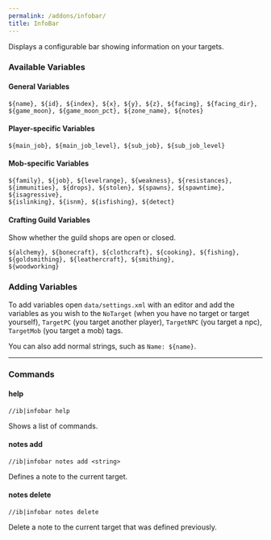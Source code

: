 ```yaml
---
permalink: /addons/infobar/
title: InfoBar
---
```


Displays a configurable bar showing information on your targets.

### Available Variables ###

#### General Variables ####
```
${name}, ${id}, ${index}, ${x}, ${y}, ${z}, ${facing}, ${facing_dir}, ${game_moon}, ${game_moon_pct}, ${zone_name}, ${notes}
```

#### Player-specific Variables ####
```
${main_job}, ${main_job_level}, ${sub_job}, ${sub_job_level}
```

#### Mob-specific Variables ####
```
${family}, ${job}, ${levelrange}, ${weakness}, ${resistances},
${immunities}, ${drops}, ${stolen}, ${spawns}, ${spawntime}, ${isagressive},
${islinking}, ${isnm}, ${isfishing}, ${detect}
```

#### Crafting Guild Variables ####
Show whether the guild shops are open or closed.
```
${alchemy}, ${bonecraft}, ${clothcraft}, ${cooking}, ${fishing}, ${goldsmithing}, ${leathercraft}, ${smithing},
${woodworking}
```

### Adding Variables ###
To add variables open `data/settings.xml` with an editor and add the variables as you wish to the `NoTarget` (when you have no target or target yourself), `TargetPC` (you target another player), `TargetNPC` (you target a npc), `TargetMob` (you target a mob) tags.

You can also add normal strings, such as `Name: ${name}`.

----

### Commands ###

#### help ####

```
//ib|infobar help
```

Shows a list of commands.

#### notes add ####

```
//ib|infobar notes add <string>
```

Defines a note to the current target.

#### notes delete ####

```
//ib|infobar notes delete
```

Delete a note to the current target that was defined previously.
